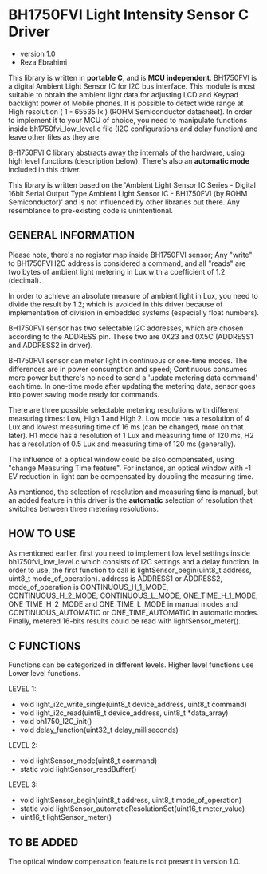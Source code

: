 # BH1750FVI Light Intensity Sensor C Driver
* version 1.0
* Reza Ebrahimi

This library is written in **portable C**, and is **MCU independent**. BH1750FVI is a digital Ambient Light Sensor IC for I2C bus interface. This module is most suitable to obtain the ambient light data for adjusting LCD and Keypad backlight power of Mobile phones. It is possible to detect wide range at High resolution ( 1 - 65535 lx ) (ROHM Semiconductor datasheet). In order to implement it to your MCU of choice, you need to manipulate functions inside bh1750fvi_low_level.c file (I2C configurations and delay function) and leave other files as they are.

BH1750FVI C library abstracts away the internals of the hardware, using high level functions (description below). There's also an **automatic mode** included in this driver.

This library is written based on the 'Ambient Light Sensor IC Series - Digital 16bit Serial Output Type Ambient Light Sensor IC - BH1750FVI (by ROHM Semiconductor)' and is not influenced by other libraries out there. Any resemblance to pre-existing code is unintentional.

## GENERAL INFORMATION

Please note, there's no register map inside BH1750FVI sensor; Any "write" to BH1750FVI I2C address is considered a command, and all "reads" are two bytes of ambient light metering in Lux with a coefficient of 1.2 (decimal).

In order to achieve an absolute measure of ambient light in Lux, you need to divide the result by 1.2; which is avoided in this driver because of implementation of division in embedded systems (especially float numbers).

BH1750FVI sensor has two selectable I2C addresses, which are chosen according to the ADDRESS pin. These two are 0X23 and 0X5C (ADDRESS1 and ADDRESS2 in driver).

BH1750FVI sensor can meter light in continuous or one-time modes. The differences are in power consumption and speed; Continuous consumes more power but there's no need to send a 'update metering data command' each time. In one-time mode after updating the metering data, sensor goes into power saving mode ready for commands.

There are three possible selectable metering resolutions with different measuring times: Low, High 1 and High 2. Low mode has a resolution of 4 Lux and lowest measuring time of 16 ms (can be changed, more on that later). H1 mode has a resolution of 1 Lux and measuring time of 120 ms, H2 has a resolution of 0.5 Lux and measuring time of 120 ms (generally).

The influence of a optical window could be also compensated, using "change Measuring Time feature". For instance, an optical window with -1 EV reduction in light can be compensated by doubling the measuring time.

As mentioned, the selection of resolution and measuring time is manual, but an added feature in this driver is the **automatic** selection of resolution that switches between three metering resolutions.

## HOW TO USE

As mentioned earlier, first you need to implement low level settings inside bh1750fvi_low_level.c which consists of I2C settings and a delay function. In order to use, the first function to call is lightSensor_begin(uint8_t address, uint8_t mode_of_operation). address is ADDRESS1 or ADDRESS2, mode_of_operation is CONTINUOUS_H_1_MODE, CONTINUOUS_H_2_MODE, CONTINUOUS_L_MODE, ONE_TIME_H_1_MODE, ONE_TIME_H_2_MODE and ONE_TIME_L_MODE in manual modes and CONTINUOUS_AUTOMATIC or ONE_TIME_AUTOMATIC in automatic modes. Finally, metered 16-bits results could be read with lightSensor_meter().

## C FUNCTIONS

Functions can be categorized in different levels. Higher level functions use Lower level functions.

LEVEL 1:
* void light_i2c_write_single(uint8_t device_address, uint8_t command)
* void light_i2c_read(uint8_t device_address, uint8_t *data_array)
* void bh1750_I2C_init()
* void delay_function(uint32_t delay_milliseconds)

LEVEL 2:
* void lightSensor_mode(uint8_t command)
* static void lightSensor_readBuffer()

LEVEL 3:
* void lightSensor_begin(uint8_t address, uint8_t mode_of_operation)
* static void lightSensor_automaticResolutionSet(uint16_t meter_value)
* uint16_t lightSensor_meter()

## TO BE ADDED

The optical window compensation feature is not present in version 1.0.
